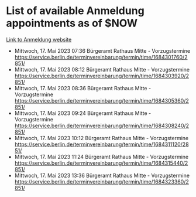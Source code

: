 # List of available Anmeldung appointments as of $NOW
[Link to Anmeldung website](https://service.berlin.de/terminvereinbarung/termin/tag.php?termin=1&anliegen[]=120686&dienstleisterlist=122210,122217,327316,122219,327312,122227,327314,122231,327346,122243,327348,122254,122252,329742,122260,329745,122262,329748,122271,327278,122273,327274,122277,327276,330436,122280,327294,122282,327290,122284,327292,122291,327270,122285,327266,122286,327264,122296,327268,150230,329760,122297,327286,122294,327284,122312,329763,122314,329775,122304,327330,122311,327334,122309,327332,317869,122281,327352,122279,329772,122283,122276,327324,122274,327326,122267,329766,122246,327318,122251,327320,122257,327322,122208,327298,122226,327300&herkunft=http%3A%2F%2Fservice.berlin.de%2Fdienstleistung%2F120686%2F)
- Mittwoch, 17. Mai 2023 07:36 Bürgeramt Rathaus Mitte - Vorzugstermine https://service.berlin.de/terminvereinbarung/termin/time/1684301760/2851/
- Mittwoch, 17. Mai 2023 08:12 Bürgeramt Rathaus Mitte - Vorzugstermine https://service.berlin.de/terminvereinbarung/termin/time/1684303920/2851/
- Mittwoch, 17. Mai 2023 08:36 Bürgeramt Rathaus Mitte - Vorzugstermine https://service.berlin.de/terminvereinbarung/termin/time/1684305360/2851/
- Mittwoch, 17. Mai 2023 09:24 Bürgeramt Rathaus Mitte - Vorzugstermine https://service.berlin.de/terminvereinbarung/termin/time/1684308240/2851/
- Mittwoch, 17. Mai 2023 10:12 Bürgeramt Rathaus Mitte - Vorzugstermine https://service.berlin.de/terminvereinbarung/termin/time/1684311120/2851/
- Mittwoch, 17. Mai 2023 11:24 Bürgeramt Rathaus Mitte - Vorzugstermine https://service.berlin.de/terminvereinbarung/termin/time/1684315440/2851/
- Mittwoch, 17. Mai 2023 13:36 Bürgeramt Rathaus Mitte - Vorzugstermine https://service.berlin.de/terminvereinbarung/termin/time/1684323360/2851/
